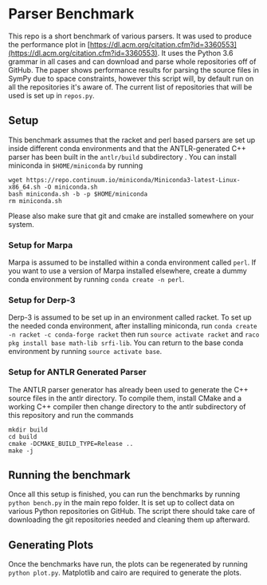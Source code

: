 # Parser Benchmark

This repo is a short benchmark of various parsers.
It was used to produce the performance plot in [https://dl.acm.org/citation.cfm?id=3360553](https://dl.acm.org/citation.cfm?id=3360553).
It uses the Python 3.6 grammar in all cases and can download and parse whole repositories off of GitHub.
The paper shows performance results for parsing the source files in SymPy due to space constraints, however this script will, by default run on all the repositories it's aware of.
The current list of repositories that will be used is set up in `repos.py`.

## Setup

This benchmark assumes that the racket and perl based parsers are set up inside different conda environments and that the ANTLR-generated C++ parser has been built in the `antlr/build` subdirectory
.
You can install miniconda in `$HOME/miniconda` by running
```
wget https://repo.continuum.io/miniconda/Miniconda3-latest-Linux-x86_64.sh -O miniconda.sh
bash miniconda.sh -b -p $HOME/miniconda
rm miniconda.sh
```

Please also make sure that git and cmake are installed somewhere on your system.

### Setup for Marpa
Marpa is assumed to be installed within a conda environment called `perl`.
If you want to use a version of Marpa installed elsewhere, create a dummy conda environment by running `conda create -n perl`.

### Setup for Derp-3
Derp-3 is assumed to be set up in an environment called racket.
To set up the needed conda environment, after installing miniconda, run `conda create -n racket -c conda-forge racket` then run `source activate racket` and `raco pkg install base math-lib srfi-lib`.
You can return to the base conda environment by running `source activate base`.

### Setup for ANTLR Generated Parser
The ANTLR parser generator has already been used to generate the C++ source files in the antlr directory.
To compile them, install CMake and a working C++ compiler then change directory to the antlr subdirectory of this repository and run the commands
```
mkdir build
cd build
cmake -DCMAKE_BUILD_TYPE=Release ..
make -j
```

## Running the benchmark
Once all this setup is finished, you can run the benchmarks by running `python bench.py` in the main repo folder.
It is set up to collect data on various Python repositories on GitHub.
The script there should take care of downloading the git repositories needed and cleaning them up afterward. 

## Generating Plots
Once the benchmarks have run, the plots can be regenerated by running `python plot.py`.
Matplotlib and cairo are required to generate the plots.
